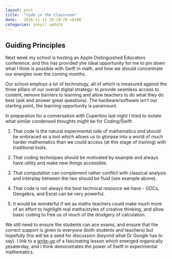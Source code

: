 ```yaml
---
layout: post
title:  "Code in the Classroom"
date:   2016-11-11 20:19:28 +0100
categories: jekyll update
---
```



Guiding Principles
--------------------------------

Next week my school is hosting an Apple Distinguished Educators conference, and this has provided yhe ideal opportunity for me to pin down what I think is possible with Swift in math, and how we should concentrate our energies over the coming months.

Our school employs a lot of technology, all of which is measured against the three pillars of our overall digital strategy: to provide seamless access to content, remove barriers to learning and allow teachers to do what they do best (ask and answer great questions). The hardware/software isn't our starting point, the learning opportunity is paramount.

In preparation for a conversation with Cupertino last night I tried to isolate what similar condensed thoughts might be for Coding/Swift: 

1. That  code is the natural experimental side of mathematics and should be embraced as a tool which allows us to glimpse into a world of much harder mathematics than we could access (at this stage of training) with traditional tools.

2. That coding techniques should be motivated by example and always have utility and make new things accessible.

3. That computation can complement rather conflict with classical analysis and interplay between the two should be fluid (see example above).

4. That code is not always the best technical resource we have - GDCs, Geogebra, and Excel can be very powerful.

5. It would be wonderful if we as maths teachers could make much more of an effort to highlight real maths/styles of creative thinking, and allow basic coding to free us of much of the drudgery of calculation.

We still need to ensure the students can ace exams, and ensure that the correct support is given to everyone (both students and teachers) but hopefully this will be a seed for discussion (beyond what Dr Google has to say). I link to a [write-up](https://github.com/jamesthetab/iBeacon/blob/master/Swift.pdf) of a fascinating lesson which emerged organically yesaterday, and I think demonstrates the power of Swift in experimental mathematics.
